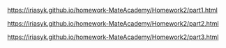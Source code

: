 https://iriasyk.github.io/homework-MateAcademy/Homework2/part1.html

https://iriasyk.github.io/homework-MateAcademy/Homework2/part2.html

https://iriasyk.github.io/homework-MateAcademy/Homework2/part3.html
